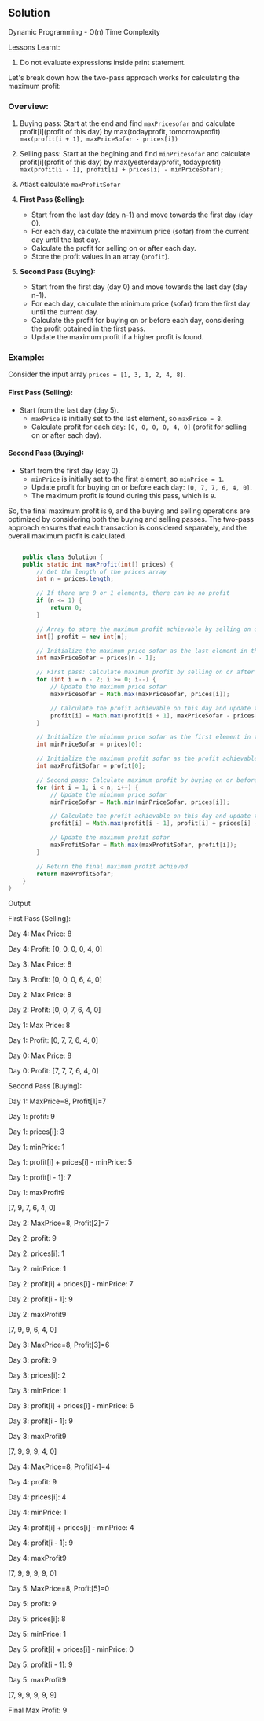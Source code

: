 ## Solution

Dynamic Programming - O(n) Time Complexity


Lessons Learnt:
1. Do not evaluate expressions inside print statement.

Let's break down how the two-pass approach works for calculating the maximum profit:

### Overview:  
1. Buying pass: Start at the end and find `maxPricesofar` and calculate profit[i](profit of this day) by max(todayprofit, tomorrowprofit) `max(profit[i + 1], maxPriceSofar - prices[i])` 
2. Selling pass: Start at the begining and find `minPricesofar`    and calculate profit[i](profit of this day) by max(yesterdayprofit, todayprofit) `max(profit[i - 1], profit[i] + prices[i] - minPriceSofar);` 
3. Atlast calculate `maxProfitSofar`

1. **First Pass (Selling):**
   - Start from the last day (day n-1) and move towards the first day (day 0).
   - For each day, calculate the maximum price (sofar) from the current day until the last day.
   - Calculate the profit for selling on or after each day.
   - Store the profit values in an array (`profit`).

2. **Second Pass (Buying):**
   - Start from the first day (day 0) and move towards the last day (day n-1).
   - For each day, calculate the minimum price (sofar) from the first day until the current day.
   - Calculate the profit for buying on or before each day, considering the profit obtained in the first pass.
   - Update the maximum profit if a higher profit is found.

### Example:

Consider the input array `prices = [1, 3, 1, 2, 4, 8]`.

#### First Pass (Selling):
- Start from the last day (day 5).
  - `maxPrice` is initially set to the last element, so `maxPrice = 8`.
  - Calculate profit for each day: `[0, 0, 0, 0, 4, 0]` (profit for selling on or after each day).

#### Second Pass (Buying):
- Start from the first day (day 0).
  - `minPrice` is initially set to the first element, so `minPrice = 1`.
  - Update profit for buying on or before each day: `[0, 7, 7, 6, 4, 0]`.
  - The maximum profit is found during this pass, which is `9`.

So, the final maximum profit is `9`, and the buying and selling operations are optimized by considering both the buying and selling passes. The two-pass approach ensures that each transaction is considered separately, and the overall maximum profit is calculated.

``` java

    public class Solution {
    public static int maxProfit(int[] prices) {
        // Get the length of the prices array
        int n = prices.length;

        // If there are 0 or 1 elements, there can be no profit
        if (n <= 1) {
            return 0;
        }

        // Array to store the maximum profit achievable by selling on or after each day
        int[] profit = new int[n];

        // Initialize the maximum price sofar as the last element in the prices array
        int maxPriceSofar = prices[n - 1];

        // First pass: Calculate maximum profit by selling on or after each day
        for (int i = n - 2; i >= 0; i--) {
            // Update the maximum price sofar
            maxPriceSofar = Math.max(maxPriceSofar, prices[i]);

            // Calculate the profit achievable on this day and update the profit array
            profit[i] = Math.max(profit[i + 1], maxPriceSofar - prices[i]);
        }

        // Initialize the minimum price sofar as the first element in the prices array
        int minPriceSofar = prices[0];

        // Initialize the maximum profit sofar as the profit achievable on the first day
        int maxProfitSofar = profit[0];

        // Second pass: Calculate maximum profit by buying on or before each day
        for (int i = 1; i < n; i++) {
            // Update the minimum price sofar
            minPriceSofar = Math.min(minPriceSofar, prices[i]);

            // Calculate the profit achievable on this day and update the profit array
            profit[i] = Math.max(profit[i - 1], profit[i] + prices[i] - minPriceSofar);

            // Update the maximum profit sofar
            maxProfitSofar = Math.max(maxProfitSofar, profit[i]);
        }

        // Return the final maximum profit achieved
        return maxProfitSofar;
    }
}
```

Output

First Pass (Selling):


Day 4: Max Price: 8

Day 4: Profit: [0, 0, 0, 0, 4, 0]

Day 3: Max Price: 8

Day 3: Profit: [0, 0, 0, 6, 4, 0]

Day 2: Max Price: 8

Day 2: Profit: [0, 0, 7, 6, 4, 0]

Day 1: Max Price: 8

Day 1: Profit: [0, 7, 7, 6, 4, 0]

Day 0: Max Price: 8

Day 0: Profit: [7, 7, 7, 6, 4, 0]

Second Pass (Buying):


Day 1: MaxPrice=8, Profit[1]=7

Day 1: profit: 9

Day 1: prices[i]: 3

Day 1: minPrice: 1

Day 1: profit[i] + prices[i] - minPrice: 5

Day 1: profit[i - 1]: 7

Day 1: maxProfit9

[7, 9, 7, 6, 4, 0]


Day 2: MaxPrice=8, Profit[2]=7

Day 2: profit: 9

Day 2: prices[i]: 1

Day 2: minPrice: 1

Day 2: profit[i] + prices[i] - minPrice: 7

Day 2: profit[i - 1]: 9

Day 2: maxProfit9

[7, 9, 9, 6, 4, 0]


Day 3: MaxPrice=8, Profit[3]=6

Day 3: profit: 9

Day 3: prices[i]: 2

Day 3: minPrice: 1

Day 3: profit[i] + prices[i] - minPrice: 6

Day 3: profit[i - 1]: 9

Day 3: maxProfit9

[7, 9, 9, 9, 4, 0]


Day 4: MaxPrice=8, Profit[4]=4

Day 4: profit: 9

Day 4: prices[i]: 4

Day 4: minPrice: 1

Day 4: profit[i] + prices[i] - minPrice: 4

Day 4: profit[i - 1]: 9

Day 4: maxProfit9

[7, 9, 9, 9, 9, 0]


Day 5: MaxPrice=8, Profit[5]=0

Day 5: profit: 9

Day 5: prices[i]: 8

Day 5: minPrice: 1

Day 5: profit[i] + prices[i] - minPrice: 0

Day 5: profit[i - 1]: 9

Day 5: maxProfit9

[7, 9, 9, 9, 9, 9]


Final Max Profit: 9
